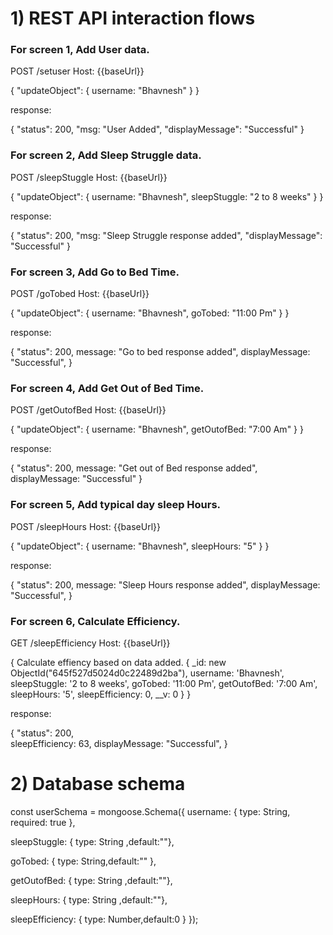 # 1) REST API interaction flows

### For screen 1, Add User data.

POST /setuser
Host: {{baseUrl}}

{
"updateObject": 
{
    username: "Bhavnesh"
}
}


response:

{
    "status": 200,
    "msg: "User Added",
    "displayMessage": "Successful"
}


### For screen 2, Add Sleep Struggle data.

POST /sleepStuggle
Host: {{baseUrl}}

{
"updateObject": {
        username: "Bhavnesh",
        sleepStuggle: "2 to 8 weeks"
        }
}


response:

{
    "status": 200,
    "msg: "Sleep Struggle response added",
    "displayMessage": "Successful"
}


### For screen 3, Add Go to Bed Time.

POST /goTobed
Host: {{baseUrl}}

{
"updateObject": {
        username: "Bhavnesh",
        goTobed: "11:00 Pm"
        }
}


response:

{
    "status": 200,
    message: "Go to bed response added",
    displayMessage: "Successful",
}


### For screen 4, Add Get Out of Bed Time.

POST /getOutofBed
Host: {{baseUrl}}

{
"updateObject": {
        username: "Bhavnesh",
        getOutofBed: "7:00 Am"
        }
}


response:

{
    "status": 200,
    message: "Get out of Bed response added",
    displayMessage: "Successful"
}


### For screen 5, Add typical day sleep Hours.

POST /sleepHours
Host: {{baseUrl}}

{
"updateObject": {
        username: "Bhavnesh",
        sleepHours: "5"
        }
}


response:

{
    "status": 200,
    message: "Sleep Hours response added",
    displayMessage: "Successful",
}


### For screen 6, Calculate Efficiency.

GET /sleepEfficiency
Host: {{baseUrl}}

{
    Calculate effiency based on data added.
    {
        _id: new ObjectId("645f527d5024d0c22489d2ba"),
        username: 'Bhavnesh',
        sleepStuggle: '2 to 8 weeks',
        goTobed: '11:00 Pm',
        getOutofBed: '7:00 Am',
        sleepHours: '5',
        sleepEfficiency: 0,
        __v: 0
    }
}

response:

{
    "status": 200,       
    sleepEfficiency: 63,
    displayMessage: "Successful",
}


# 2) Database schema

const userSchema = mongoose.Schema({
  username: { type: String, required: true },
  
  sleepStuggle: { type: String ,default:""},
  
  goTobed: { type: String,default:"" },
  
  getOutofBed: { type: String ,default:""},
  
  sleepHours: { type: String ,default:""},
  
  sleepEfficiency: { type: Number,default:0 }
});
